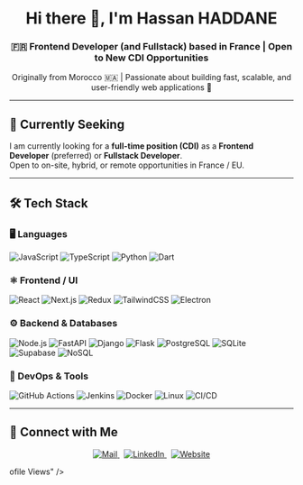 <div align="center">
  <h1>Hi there 👋, I'm Hassan HADDANE</h1>
  <h3>🇫🇷 Frontend Developer (and Fullstack) based in France | Open to New CDI Opportunities</h3>
  <p>Originally from Morocco 🇲🇦 | Passionate about building fast, scalable, and user-friendly web applications 🚀</p>
</div>

---

## 🔎 Currently Seeking
I am currently looking for a **full-time position (CDI)** as a **Frontend Developer** (preferred) or **Fullstack Developer**.  
Open to on-site, hybrid, or remote opportunities in France / EU.

---

## 🛠️ Tech Stack

### 🖥 Languages
![JavaScript](https://img.shields.io/badge/JavaScript-F7DF1E?style=for-the-badge&logo=javascript&logoColor=black)
![TypeScript](https://img.shields.io/badge/TypeScript-3178C6?style=for-the-badge&logo=typescript&logoColor=white)
![Python](https://img.shields.io/badge/Python-3776AB?style=for-the-badge&logo=python&logoColor=white)
![Dart](https://img.shields.io/badge/Dart-0175C2?style=for-the-badge&logo=dart&logoColor=white)

### ⚛ Frontend / UI
![React](https://img.shields.io/badge/React-61DAFB?style=for-the-badge&logo=react&logoColor=black)
![Next.js](https://img.shields.io/badge/Next.js-000000?style=for-the-badge&logo=nextdotjs&logoColor=white)
![Redux](https://img.shields.io/badge/Redux-764ABC?style=for-the-badge&logo=redux&logoColor=white)
![TailwindCSS](https://img.shields.io/badge/Tailwind_CSS-06B6D4?style=for-the-badge&logo=tailwindcss&logoColor=white)
![Electron](https://img.shields.io/badge/Electron-47848F?style=for-the-badge&logo=electron&logoColor=white)

### ⚙ Backend & Databases
![Node.js](https://img.shields.io/badge/Node.js-339933?style=for-the-badge&logo=nodedotjs&logoColor=white)
![FastAPI](https://img.shields.io/badge/FastAPI-009688?style=for-the-badge&logo=fastapi&logoColor=white)
![Django](https://img.shields.io/badge/Django-092E20?style=for-the-badge&logo=django&logoColor=white)
![Flask](https://img.shields.io/badge/Flask-000000?style=for-the-badge&logo=flask&logoColor=white)
![PostgreSQL](https://img.shields.io/badge/PostgreSQL-4169E1?style=for-the-badge&logo=postgresql&logoColor=white)
![SQLite](https://img.shields.io/badge/SQLite-003B57?style=for-the-badge&logo=sqlite&logoColor=white)
![Supabase](https://img.shields.io/badge/Supabase-3ECF8E?style=for-the-badge&logo=supabase&logoColor=white)
![NoSQL](https://img.shields.io/badge/NoSQL-00E676?style=for-the-badge&logo=mongodb&logoColor=white)

### 🔧 DevOps & Tools
![GitHub Actions](https://img.shields.io/badge/GitHub%20Actions-2088FF?style=for-the-badge&logo=githubactions&logoColor=white)
![Jenkins](https://img.shields.io/badge/Jenkins-D24939?style=for-the-badge&logo=jenkins&logoColor=white)
![Docker](https://img.shields.io/badge/Docker-2496ED?style=for-the-badge&logo=docker&logoColor=white)
![Linux](https://img.shields.io/badge/Linux-FCC624?style=for-the-badge&logo=linux&logoColor=black)
![CI/CD](https://img.shields.io/badge/CI%2FCD-0A66C2?style=for-the-badge&logo=azuredevops&logoColor=white)

---

## 🔗 Connect with Me
<div align="center">
  <a href="mailto:hassanhaddane33s@gmail.com" target="_blank">
    <img alt="Mail" src="https://img.shields.io/badge/Gmail-D14836?style=for-the-badge&logo=gmail&logoColor=white"/>
  </a>
  &nbsp;
  <a href="https://www.linkedin.com/in/hassanhaddane/" target="_blank">
    <img alt="LinkedIn" src="https://img.shields.io/badge/LinkedIn-0077B5?style=for-the-badge&logo=linkedin&logoColor=white"/>
  </a>
  &nbsp;
  <a href="https://www.lowkyz.xyz" target="_blank">
    <img alt="Website" src="https://img.shields.io/badge/Portfolio-000000?style=for-the-badge&logo=vercel&logoColor=white"/>
  </a>
</div>

ofile Views" />
</div>
